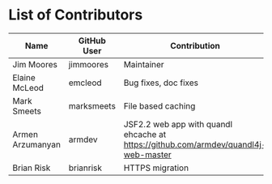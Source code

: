 List of Contributors
====================

| Name             | GitHub User | Contribution         |
|------------------|-------------|----------------------|
| Jim Moores       | jimmoores   | Maintainer           |
| Elaine McLeod    | emcleod     | Bug fixes, doc fixes |
| Mark Smeets      | marksmeets  | File based caching   |
| Armen Arzumanyan | armdev      | JSF2.2 web app with quandl ehcache at https://github.com/armdev/quandl4j-web-master |
| Brian Risk       | brianrisk   | HTTPS migration     |
